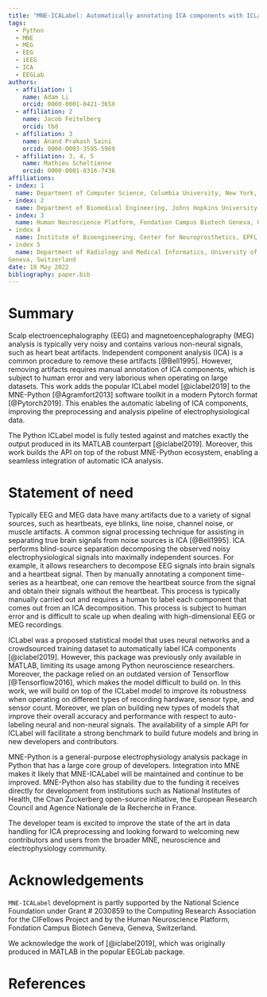 ```yaml
---
title: "MNE-ICALabel: Automatically annotating ICA components with ICLabel in Python"
tags:
  - Python
  - MNE
  - MEG
  - EEG
  - iEEG
  - ICA
  - EEGLab
authors:
  - affiliation: 1
    name: Adam Li
    orcid: 0000-0001-8421-365X
  - affiliation: 2
    name: Jacob Feitelberg
    orcid: tbd
  - affiliation: 3
    name: Anand Prakash Saini
    orcid: 0000-0003-3595-5969
  - affiliation: 3, 4, 5
    name: Mathieu Scheltienne
    orcid: 0000-0001-8316-7436 
affiliations:
- index: 1
  name: Department of Computer Science, Columbia University, New York, United States
- index: 2
  name: Department of Biomedical Engineering, Johns Hopkins University, Baltimore, United States
- index: 3
  name: Human Neuroscience Platform, Fondation Campus Biotech Geneva, Geneva, Switzerland
- index 4
  name: Institute of Bioengineering, Center for Neuroprosthetics, EPFL, Geneva, Switzerland
- index 5
  name: Department of Radiology and Medical Informatics, University of Geneva (UNIGE),
Geneva, Switzerland
date: 18 May 2022
bibliography: paper.bib
---
```


# Summary

Scalp electroencephalography (EEG) and magnetoencephalography (MEG) analysis is typically very noisy and contains various non-neural signals, such as heart beat artifacts. Independent component analysis (ICA) is a common procedure to remove these artifacts [@Bell1995]. However, removing artifacts requires manual annotation of ICA components, which is subject to human error and very laborious when operating on large datasets. This work adds the popular ICLabel model [@iclabel2019] to the MNE-Python [@Agramfort2013] software toolkit in a modern Pytorch format [@Pytorch2019]. This enables the automatic labeling of ICA components, improving the preprocessing and analysis pipeline of electrophysiological data.

The Python ICLabel model is fully tested against and matches exactly the output produced in its MATLAB counterpart [@iclabel2019]. Moreover, this work builds the API on top of the robust MNE-Python ecosystem, enabling a seamless integration of automatic ICA analysis.

# Statement of need

Typically EEG and MEG data have many artifacts due to a variety of signal sources, such as heartbeats, eye blinks, line noise, channel noise, or muscle artifacts. A common signal processing technique for assisting in separating true brain signals from noise sources is ICA [@Bell1995]. ICA performs blind-source separation decomposing the observed noisy electrophysiological signals into maximally independent sources. For example, it allows researchers to decompose EEG signals into brain signals and a heartbeat signal. Then by manually annotating a component time-series as a heartbeat, one can remove the heartbeat source from the signal and obtain their signals without the heartbeat. This process is typically manually carried out and requires a human to label each component that comes out from an ICA decomposition. This process is subject to human error and is difficult to scale up when dealing with high-dimensional EEG or MEG recordings.

ICLabel was a proposed statistical model that uses neural networks and a crowdsourced training dataset to automatically label ICA components [@iclabel2019]. However, this package was previously only available in MATLAB, limiting its usage among Python neuroscience researchers. Moreover, the package relied on an outdated version of Tensorflow [@Tensorflow2016], which makes the model difficult to build on. In this work, we will build on top of the ICLabel model to improve its robustness when operating on different types of recording hardware, sensor type, and sensor count. Moreover, we plan on building new types of models that improve their overall accuracy and performance with respect to auto-labeling neural and non-neural signals. The availability of a simple API for ICLabel will facilitate a strong benchmark to build future models and bring in new developers and contributors.

MNE-Python is a general-purpose electrophysiology analysis package in Python that has a large core group of developers. Integration into MNE makes it likely that MNE-ICALabel will be maintained and continue to be improved. MNE-Python also has stability due to the funding it receives directly for development from institutions such as National Institutes of Health, the Chan Zuckerberg open-source initiative, the European Research Council and Agence Nationale de la Recherche in France.

The developer team is excited to improve the state of the art in data handling for ICA preprocessing and looking forward to welcoming new contributors and users from the broader MNE, neuroscience and electrophysiology community.

# Acknowledgements

`MNE-ICALabel` development is partly supported by
the National Science Foundation under Grant # 2030859 to the Computing Research Association for the CIFellows Project and by the Human Neuroscience Platform, Fondation Campus Biotech Geneva, Geneva, Switzerland.

We acknowledge the work of [@iclabel2019], which was originally produced in MATLAB in the popular EEGLab package.

# References
